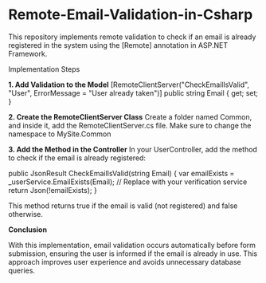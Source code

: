 # Remote-Email-Validation-in-Csharp
This repository implements remote validation to check if an email is already registered in the system using the [Remote] annotation in ASP.NET Framework. 

Implementation Steps

**1. Add Validation to the Model**
[RemoteClientServer("CheckEmailIsValid", "User", ErrorMessage = "User already taken")]
public string Email { get; set; }

**2. Create the RemoteClientServer Class**
Create a folder named Common, and inside it, add the RemoteClientServer.cs file. Make sure to change the namespace to MySite.Common

**3. Add the Method in the Controller**
In your UserController, add the method to check if the email is already registered:

public JsonResult CheckEmailIsValid(string Email)
{
    var emailExists = _userService.EmailExists(Email); // Replace with your verification service
    return Json(!emailExists);
}

This method returns true if the email is valid (not registered) and false otherwise.

**Conclusion**

With this implementation, email validation occurs automatically before form submission, ensuring the user is informed if the email is already in use. This approach improves user experience and avoids unnecessary database queries.
